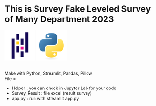 # This is Survey Fake Leveled Survey of Many Department 2023

<img src="https://raw.githubusercontent.com/devicons/devicon/2ae2a900d2f041da66e950e4d48052658d850630/icons/pandas/pandas-original.svg" alt="pandas" width="100" height="100"/> </a> </a> <a href="https://www.python.org" target="_blank" rel="noreferrer"> <img src="https://raw.githubusercontent.com/devicons/devicon/master/icons/python/python-original.svg" alt="python" width="100" height="100"/> </a> </p>
<br>
Make with Python, Streamlit, Pandas, Pillow 
<br>
File =
- Helper        : you can check in Jupyter Lab for your code
- Survey_Result : file excel (result survey)
- app.py        : run with streamlit app.py
